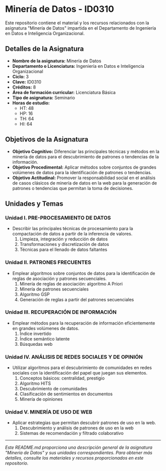 # Minería de Datos - ID0310

Este repositorio contiene el material y los recursos relacionados con la asignatura "Minería de Datos" impartida en el Departamento de Ingeniería en Datos e Inteligencia Organizacional.

## Detalles de la Asignatura

- **Nombre de la asignatura:** Minería de Datos
- **Departamento o Licenciatura:** Ingeniería en Datos e Inteligencia Organizacional
- **Ciclo:** 3
- **Clave:** ID0310
- **Créditos:** 8
- **Área de formación curricular:** Licenciatura Básica
- **Tipo de asignatura:** Seminario
- **Horas de estudio:**
  - HT: 48
  - HP: 16
  - TH: 64
  - HI: 64

## Objetivos de la Asignatura

- **Objetivo Cognitivo:** Diferenciar las principales técnicas y métodos en la minería de datos para el descubrimiento de patrones o tendencias de la información.
- **Objetivo Procedimental:** Aplicar métodos sobre conjuntos de grandes volúmenes de datos para la identificación de patrones o tendencias.
- **Objetivo Actitudinal:** Promover la responsabilidad social en el análisis de casos clásicos de minería de datos en la web para la generación de patrones o tendencias que permitan la toma de decisiones.

## Unidades y Temas

### Unidad I. PRE-PROCESAMIENTO DE DATOS

- Describir las principales técnicas de procesamiento para la compactación de datos a partir de la inferencia de valores.
  1. Limpieza, integración y reducción de datos
  2. Transformaciones y discretización de datos
  3. Técnicas para el llenado de datos faltantes

### Unidad II. PATRONES FRECUENTES

- Emplear algoritmos sobre conjuntos de datos para la identificación de reglas de asociación y patrones secuenciales.
  1. Minería de reglas de asociación: algoritmo A Priori
  2. Minería de patrones secuenciales
  3. Algoritmo GSP
  4. Generación de reglas a partir del patrones secuenciales

### Unidad III. RECUPERACIÓN DE INFORMACIÓN

- Emplear métodos para la recuperación de información eficientemente en grandes volúmenes de datos.
  1. Índice invertido
  2. Índice semántico latente
  3. Búsquedas web

### Unidad IV. ANÁLISIS DE REDES SOCIALES Y DE OPINIÓN

- Utilizar algoritmos para el descubrimiento de comunidades en redes sociales con la identificación del papel que juegan sus elementos.
  1. Conceptos básicos: centralidad, prestigio
  2. Algoritmo HITS
  3. Descubrimiento de comunidades
  4. Clasificación de sentimientos en documentos
  5. Minería de opiniones

### Unidad V. MINERÍA DE USO DE WEB

- Aplicar estrategias que permitan descubrir patrones de uso en la web.
  1. Descubrimiento y análisis de patrones de uso en la web
  2. Sistemas de recomendación y filtrado colaborativo

---

*Este README.md proporciona una descripción general de la asignatura "Minería de Datos" y sus unidades correspondientes. Para obtener más detalles, consulte los materiales y recursos proporcionados en este repositorio.*
